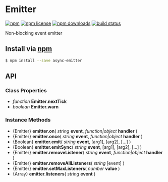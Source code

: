 # Emitter
[![npm](https://img.shields.io/npm/v/async-emitter.svg?style=flat-square)](https://npmjs.com/package/async-emitter)
[![npm license](https://img.shields.io/npm/l/async-emitter.svg?style=flat-square)](https://npmjs.com/package/async-emitter)
[![npm downloads](https://img.shields.io/npm/dm/async-emitter.svg?style=flat-square)](https://npmjs.com/package/async-emitter)
[![build status](https://img.shields.io/travis/jhermsmeier/emitter.js.svg?style=flat-square)](https://travis-ci.org/jhermsmeier/emitter.js)

Non-blocking event emitter

## Install via [npm](https://npmjs.com/package/async-emitter)

```sh
$ npm install --save async-emitter
```

## API

### Class Properties

- *function* __Emitter.nextTick__
- *boolean* __Emitter.warn__

### Instance Methods

- {Emitter} __emitter.on__( *string* __event__, *function|object* __handler__ )
- {Emitter} __emitter.once__( *string* __event__, *function|object* __handler__ )
- {Boolean} __emitter.emit__( *string* __event__, [arg1], [arg2], [...] )
- {Boolean} __emitter.emitSync__( *string* __event__, [arg1], [arg2], [...] )
- {Emitter} __emitter.removeListener__( *string* __event__, *function|object* __handler__ )
- {Emitter} __emitter.removeAllListeners__( *string* [event] )
- {Emitter} __emitter.setMaxListeners__( *number* __value__ )
- {Array} __emitter.listeners__( *string* __event__ )
